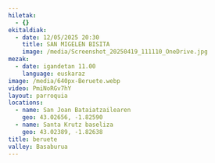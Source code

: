 ```yaml
---
hiletak:
  - {}
ekitaldiak:
  - date: 12/05/2025 20:30
    title: SAN MIGELEN BISITA
    image: /media/Screenshot_20250419_111110_OneDrive.jpg
mezak:
  - date: igandetan 11.00
    language: euskaraz
image: /media/640px-Beruete.webp
video: PmiNoRGv7hY
layout: parroquia
locations:
  - name: San Joan Bataiatzailearen
    geo: 43.02656, -1.82590
  - name: Santa Krutz baseliza
    geo: 43.02389, -1.82638
title: beruete
valley: Basaburua
---
```

